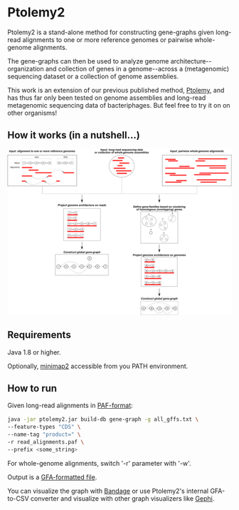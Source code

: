 # Ptolemy2

Ptolemy2 is a stand-alone method for constructing gene-graphs given
long-read alignments to one or more reference genomes or pairwise whole-genome alignments.

The gene-graphs can then be used to analyze genome architecture--organization
and collection of genes in a genome--across a (metagenomic) sequencing dataset or a collection of genome assemblies.

This work is an extension of our previous published method, [Ptolemy](https://academic.oup.com/bioinformatics/article/34/17/i732/5093246),
and has thus far only been tested on genome assemblies and long-read metagenomic sequencing data of bacteriphages. But feel free to try it on on other organisms!

## How it works (in a nutshell...)

![](/figures/ptolemy2_overview.png?raw=true)

## Requirements
Java 1.8 or higher.

Optionally, [minimap2](https://github.com/lh3/minimap2) accessible from you PATH environment.

## How to run

Given long-read alignments in [PAF-format](https://github.com/lh3/miniasm/blob/master/PAF.md):
```bash
java -jar ptolemy2.jar build-db gene-graph -g all_gffs.txt \
--feature-types "CDS" \
--name-tag "product=" \
-r read_alignments.paf \
--prefix <some_string>
```

For whole-genome alignments, switch '-r' parameter with '-w'.

Output is a [GFA-formatted file](https://github.com/GFA-spec/GFA-spec/blob/master/GFA1.md).

You can visualize the graph with [Bandage](http://rrwick.github.io/Bandage/) or use Ptolemy2's internal GFA-to-CSV converter and visualize with other
graph visualizers like [Gephi](https://gephi.org/).
